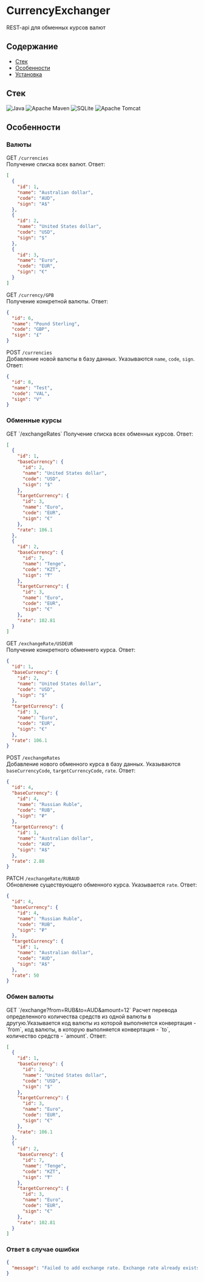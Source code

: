 # CurrencyExchanger

REST-api для обменных курсов валют

## Содержание

- [Стек](#стек)
- [Особенности](#особенности)
- [Установка](#установка)

## Стек

![Java](https://img.shields.io/badge/java-%23ED8B00.svg?style=for-the-badge&logo=openjdk&logoColor=white)
![Apache Maven](https://img.shields.io/badge/Apache%20Maven-C71A36?style=for-the-badge&logo=Apache%20Maven&logoColor=white)
![SQLite](https://img.shields.io/badge/sqlite-%2307405e.svg?style=for-the-badge&logo=sqlite&logoColor=white)
![Apache Tomcat](https://img.shields.io/badge/apache%20tomcat-%23F8DC75.svg?style=for-the-badge&logo=apache-tomcat&logoColor=black)

## Особенности

<h3>Валюты</h3>

GET `/currencies`    
Получение списка всех валют. Ответ:

```json
[
  {
    "id": 1,
    "name": "Australian dollar",
    "code": "AUD",
    "sign": "A$"
  },
  {
    "id": 2,
    "name": "United States dollar",
    "code": "USD",
    "sign": "$"
  },
  {
    "id": 3,
    "name": "Euro",
    "code": "EUR",
    "sign": "€"
  }
]
```

GET `/currency/GPB`    
Получение конкретной валюты. Ответ:

```json
{
  "id": 6,
  "name": "Pound Sterling",
  "code": "GBP",
  "sign": "£"
}
```

POST `/currencies`    
Добавление новой валюты в базу данных. Указываются `name`, `code`, `sign`. Ответ:

```json
{
  "id": 8,
  "name": "Test",
  "code": "VAL",
  "sign": "V"
}
```

<h3>Обменные курсы</h3>
GET `/exchangeRates`    
Получение списка всех обменных курсов. Ответ:

```json
[
  {
    "id": 1,
    "baseCurrency": {
      "id": 2,
      "name": "United States dollar",
      "code": "USD",
      "sign": "$"
    },
    "targetCurrency": {
      "id": 3,
      "name": "Euro",
      "code": "EUR",
      "sign": "€"
    },
    "rate": 106.1
  },
  {
    "id": 2,
    "baseCurrency": {
      "id": 7,
      "name": "Tenge",
      "code": "KZT",
      "sign": "₸"
    },
    "targetCurrency": {
      "id": 3,
      "name": "Euro",
      "code": "EUR",
      "sign": "€"
    },
    "rate": 102.81
  }
]
```

GET `/exchangeRate/USDEUR`    
Получение конкретного обменнего курса. Ответ:

```json
{
  "id": 1,
  "baseCurrency": {
    "id": 2,
    "name": "United States dollar",
    "code": "USD",
    "sign": "$"
  },
  "targetCurrency": {
    "id": 3,
    "name": "Euro",
    "code": "EUR",
    "sign": "€"
  },
  "rate": 106.1
}
```

POST `/exchangeRates`    
Добавление нового обменного курса в базу данных. Указываются `baseCurrencyCode`, `targetCurrencyCode`, `rate`. Ответ:

```json
{
  "id": 4,
  "baseCurrency": {
    "id": 4,
    "name": "Russian Ruble",
    "code": "RUB",
    "sign": "₽"
  },
  "targetCurrency": {
    "id": 1,
    "name": "Australian dollar",
    "code": "AUD",
    "sign": "A$"
  },
  "rate": 2.88
}
```

PATCH `/exchangeRate/RUBAUD`    
Обновление существующего обменного курса. Указывается `rate`. Ответ:

```json
{
  "id": 4,
  "baseCurrency": {
    "id": 4,
    "name": "Russian Ruble",
    "code": "RUB",
    "sign": "₽"
  },
  "targetCurrency": {
    "id": 1,
    "name": "Australian dollar",
    "code": "AUD",
    "sign": "A$"
  },
  "rate": 50
}
```

<h3>Обмен валюты</h3>
GET `/exchange?from=RUB&to=AUD&amount=12`    
Расчет перевода определенного количества средств из одной валюты в другую.Указывается код валюты из которой
выполняется конвертация -`from`, код валюты, в которую выполняется конвертация - `to`, количество средств - `amount`.
Ответ:

```json
[
  {
    "id": 1,
    "baseCurrency": {
      "id": 2,
      "name": "United States dollar",
      "code": "USD",
      "sign": "$"
    },
    "targetCurrency": {
      "id": 3,
      "name": "Euro",
      "code": "EUR",
      "sign": "€"
    },
    "rate": 106.1
  },
  {
    "id": 2,
    "baseCurrency": {
      "id": 7,
      "name": "Tenge",
      "code": "KZT",
      "sign": "₸"
    },
    "targetCurrency": {
      "id": 3,
      "name": "Euro",
      "code": "EUR",
      "sign": "€"
    },
    "rate": 102.81
  }
]
```

<h3>Ответ в случае ошибки</h3>

```json
{
  "message": "Failed to add exchange rate. Exchange rate already exists."
}
```
